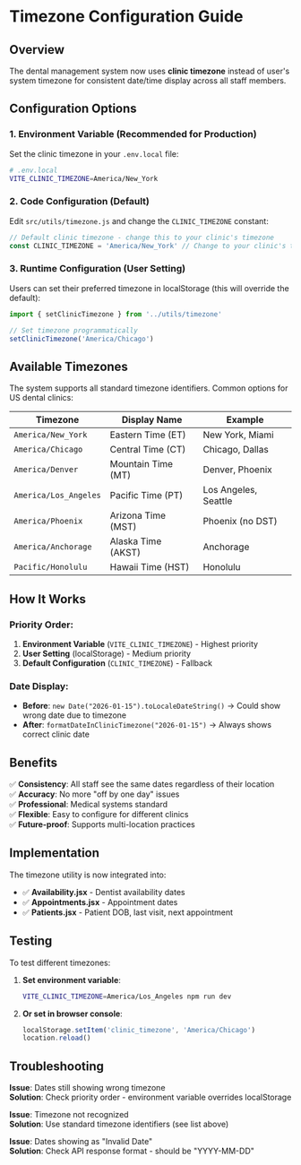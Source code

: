 # Timezone Configuration Guide

## Overview
The dental management system now uses **clinic timezone** instead of user's system timezone for consistent date/time display across all staff members.

## Configuration Options

### 1. Environment Variable (Recommended for Production)
Set the clinic timezone in your `.env.local` file:

```bash
# .env.local
VITE_CLINIC_TIMEZONE=America/New_York
```

### 2. Code Configuration (Default)
Edit `src/utils/timezone.js` and change the `CLINIC_TIMEZONE` constant:

```javascript
// Default clinic timezone - change this to your clinic's timezone
const CLINIC_TIMEZONE = 'America/New_York' // Change to your clinic's timezone
```

### 3. Runtime Configuration (User Setting)
Users can set their preferred timezone in localStorage (this will override the default):

```javascript
import { setClinicTimezone } from '../utils/timezone'

// Set timezone programmatically
setClinicTimezone('America/Chicago')
```

## Available Timezones

The system supports all standard timezone identifiers. Common options for US dental clinics:

| Timezone | Display Name | Example |
|----------|--------------|---------|
| `America/New_York` | Eastern Time (ET) | New York, Miami |
| `America/Chicago` | Central Time (CT) | Chicago, Dallas |
| `America/Denver` | Mountain Time (MT) | Denver, Phoenix |
| `America/Los_Angeles` | Pacific Time (PT) | Los Angeles, Seattle |
| `America/Phoenix` | Arizona Time (MST) | Phoenix (no DST) |
| `America/Anchorage` | Alaska Time (AKST) | Anchorage |
| `Pacific/Honolulu` | Hawaii Time (HST) | Honolulu |

## How It Works

### Priority Order:
1. **Environment Variable** (`VITE_CLINIC_TIMEZONE`) - Highest priority
2. **User Setting** (localStorage) - Medium priority  
3. **Default Configuration** (`CLINIC_TIMEZONE`) - Fallback

### Date Display:
- **Before**: `new Date("2026-01-15").toLocaleDateString()` → Could show wrong date due to timezone
- **After**: `formatDateInClinicTimezone("2026-01-15")` → Always shows correct clinic date

## Benefits

✅ **Consistency**: All staff see the same dates regardless of their location  
✅ **Accuracy**: No more "off by one day" issues  
✅ **Professional**: Medical systems standard  
✅ **Flexible**: Easy to configure for different clinics  
✅ **Future-proof**: Supports multi-location practices  

## Implementation

The timezone utility is now integrated into:
- ✅ **Availability.jsx** - Dentist availability dates
- ✅ **Appointments.jsx** - Appointment dates  
- ✅ **Patients.jsx** - Patient DOB, last visit, next appointment

## Testing

To test different timezones:

1. **Set environment variable**:
   ```bash
   VITE_CLINIC_TIMEZONE=America/Los_Angeles npm run dev
   ```

2. **Or set in browser console**:
   ```javascript
   localStorage.setItem('clinic_timezone', 'America/Chicago')
   location.reload()
   ```

## Troubleshooting

**Issue**: Dates still showing wrong timezone  
**Solution**: Check priority order - environment variable overrides localStorage

**Issue**: Timezone not recognized  
**Solution**: Use standard timezone identifiers (see list above)

**Issue**: Dates showing as "Invalid Date"  
**Solution**: Check API response format - should be "YYYY-MM-DD"
